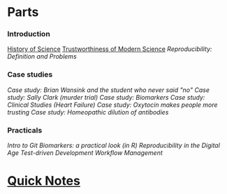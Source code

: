# Parts

### Introduction

[History of Science](History%20of%20Science.md)
[Trustworthiness of Modern Science](Trustworthiness%20of%20Modern%20Science.md)
*Reproducibility: Definition and Problems*

### Case studies

*Case study: Brian Wansink and the student who never said "no"*
*Case study: Sally Clark (murder trial)*
*Case study: Biomarkers*
*Case study: Clinical Studies (Heart Failure)*
*Case study: Oxytocin makes people more trusting*
*Case study: Homeopathic dilution of antibodies*

### Practicals

*Intro to Git*
*Biomarkers: a practical look (in R)*
*Reproducibility in the Digital Age*
*Test-driven Development*
*Workflow Management*

# [Quick Notes](Quick%20Notes.md)
